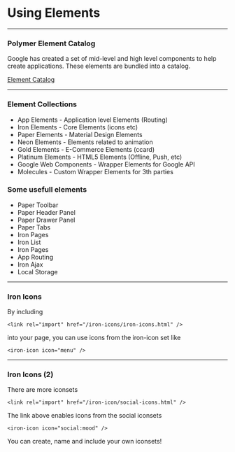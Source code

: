 # Using Elements

--- 

### Polymer Element Catalog
Google has created a  set of mid-level and high level
components to help create applications. These elements
are bundled into a catalog.

[Element Catalog](https://elements.polymer-project.org/)

--- 

### Element Collections
* App Elements - Application level Elements (Routing)
* Iron Elements - Core Elements (icons etc)
* Paper Elements - Material Design Elements
* Neon Elements - Elements related to animation
* Gold Elements - E-Commerce Elements (ccard)
* Platinum Elements - HTML5 Elements (Offline, Push, etc)
* Google Web Components - Wrapper Elements for Google API
* Molecules - Custom Wrapper Elements for 3th parties

### Some usefull elements
* Paper Toolbar
* Paper Header Panel
* Paper Drawer Panel
* Paper Tabs
* Iron Pages
* Iron List
* Iron Pages
* App Routing
* Iron Ajax
* Local Storage

--- 

### Iron Icons
By including 
```
<link rel="import" href="/iron-icons/iron-icons.html" />
```
into your page, you can use icons from the iron-icon set like

```
<iron-icon icon="menu" />
```

--- 

### Iron Icons (2)
There are more iconsets
```
<link rel="import" href="/iron-icon/social-icons.html" />
```
The link above enables icons from the social iconsets
```
<iron-icon icon="social:mood" />
```
You can create, name and include your own iconsets!


